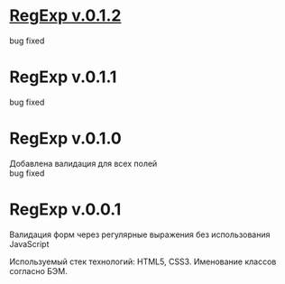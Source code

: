 # [RegExp v.0.1.2](http://www.350str.github.io)  

bug fixed   

# RegExp v.0.1.1   

bug fixed

# RegExp v.0.1.0

Добавлена валидация для всех полей  
bug fixed

# RegExp v.0.0.1

Валидация форм через регулярные выражения без использования JavaScript  

Используемый стек технологий: HTML5, CSS3. Именование классов согласно БЭМ.